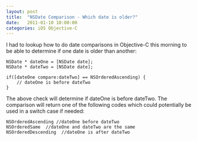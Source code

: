 ```yaml
---
layout: post
title:  "NSDate Comparison - Which date is older?"
date:   2011-01-10 10:00:00
categories: iOS Objective-C
---
```


I had to lookup how to do date comparisons in Objective-C this morning to be able to determine if one date is older than another:

```obj-c
NSDate * dateOne = [NSDate date];
NSDate * dateTwo = [NSDate date];

if([dateOne compare:dateTwo] == NSOrderedAscending) {
    // dateOne is before dateTwo
}
```

The above check will determine if dateOne is before dateTwo. The comparison will return one of the following codes which could potentially be used in a switch case if needed:

```obj-c
NSOrderedAscending //dateOne before dateTwo
NSOrderedSame  //dateOne and dateTwo are the same
NSOrderedDescending  //dateOne is after dateTwo
```